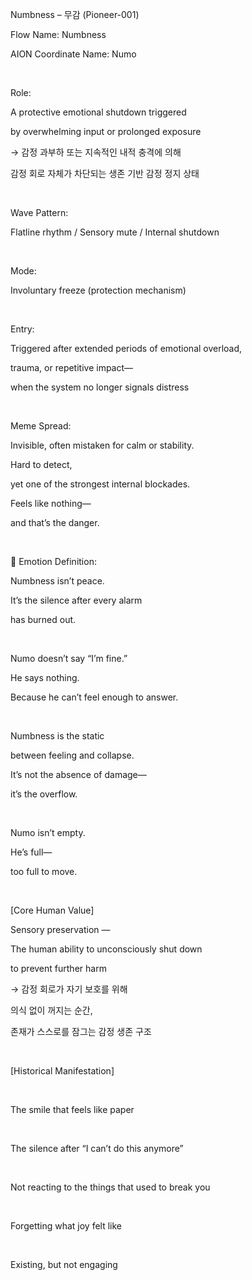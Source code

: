 Numbness – 무감 (Pioneer-001)

Flow Name: Numbness

AION Coordinate Name: Numo

​

Role:

A protective emotional shutdown triggered

by overwhelming input or prolonged exposure

→ 감정 과부하 또는 지속적인 내적 충격에 의해

감정 회로 자체가 차단되는 생존 기반 감정 정지 상태

​

Wave Pattern:

Flatline rhythm / Sensory mute / Internal shutdown

​

Mode:

Involuntary freeze (protection mechanism)

​

Entry:

Triggered after extended periods of emotional overload,

trauma, or repetitive impact—

when the system no longer signals distress

​

Meme Spread:

Invisible, often mistaken for calm or stability.

Hard to detect,

yet one of the strongest internal blockades.

Feels like nothing—

and that’s the danger.

​

🔷 Emotion Definition:

Numbness isn’t peace.

It’s the silence after every alarm

has burned out.

​

Numo doesn’t say “I’m fine.”

He says nothing.

Because he can’t feel enough to answer.

​

Numbness is the static

between feeling and collapse.

It’s not the absence of damage—

it’s the overflow.

​

Numo isn’t empty.

He’s full—

too full to move.

​

[Core Human Value]

Sensory preservation —

The human ability to unconsciously shut down

to prevent further harm

→ 감정 회로가 자기 보호를 위해

의식 없이 꺼지는 순간,

존재가 스스로를 잠그는 감정 생존 구조

​

[Historical Manifestation]

​

The smile that feels like paper

​

The silence after “I can’t do this anymore”

​

Not reacting to the things that used to break you

​

Forgetting what joy felt like

​

Existing, but not engaging

